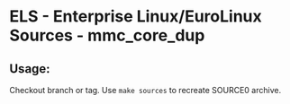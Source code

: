 # ELS - Enterprise Linux/EuroLinux Sources - mmc_core_dup
 
## Usage:
  Checkout branch or tag. Use `make sources` to recreate  SOURCE0 archive.
